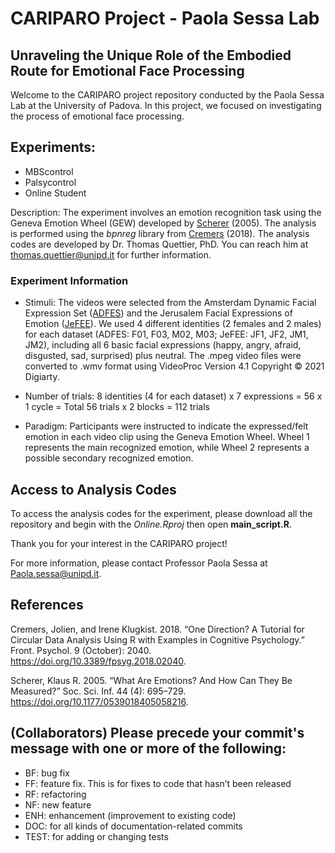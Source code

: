 # CARIPARO Project - Paola Sessa Lab## Unraveling the Unique Role of the Embodied Route for Emotional Face ProcessingWelcome to the CARIPARO project repository conducted by the Paola Sessa Lab at the University of Padova. In this project, we focused on investigating the process of emotional face processing.## Experiments: 
- MBScontrol
- Palsycontrol
- Online StudentDescription: The experiment involves an emotion recognition task using the Geneva Emotion Wheel (GEW) developed by [Scherer](https://doi.org/10.1177/0539018405058216) (2005). The analysis is performed using the *bpnreg* library from [Cremers](https://doi.org/10.3389/fpsyg.2018.02040) (2018). The analysis codes are developed by Dr. Thomas Quettier, PhD. You can reach him at thomas.quettier@unipd.it for further information.### Experiment Information- Stimuli: The videos were selected from the Amsterdam Dynamic Facial Expression Set ([ADFES](https://aice.uva.nl/research-tools/adfes-stimulus-set/adfes-stimulus-set.html)) and the Jerusalem Facial Expressions of Emotion ([JeFEE](https://netagabsi.wixsite.com/jefeeset)). We used 4 different identities (2 females and 2 males) for each dataset (ADFES: F01, F03, M02, M03; JeFEE: JF1, JF2, JM1, JM2), including all 6 basic facial expressions (happy, angry, afraid, disgusted, sad, surprised) plus neutral. The .mpeg video files were converted to .wmv format using VideoProc Version 4.1 Copyright © 2021 Digiarty.- Number of trials: 8 identities (4 for each dataset) x 7 expressions = 56 x 1 cycle = Total 56 trials x 2 blocks = 112 trials- Paradigm: Participants were instructed to indicate the expressed/felt emotion in each video clip using the Geneva Emotion Wheel. Wheel 1 represents the main recognized emotion, while Wheel 2 represents a possible secondary recognized emotion.## Access to Analysis CodesTo access the analysis codes for the experiment, please download all the repository and begin with the *Online.Rproj* then open **main_script.R**.Thank you for your interest in the CARIPARO project!For more information, please contact Professor Paola Sessa at Paola.sessa@unipd.it.## ReferencesCremers, Jolien, and Irene Klugkist. 2018. “One Direction? A Tutorial for Circular Data Analysis Using R with Examples in Cognitive Psychology.” Front. Psychol. 9 (October): 2040. https://doi.org/10.3389/fpsyg.2018.02040.Scherer, Klaus R. 2005. “What Are Emotions? And How Can They Be Measured?” Soc. Sci. Inf. 44 (4): 695–729. https://doi.org/10.1177/0539018405058216.## (Collaborators) Please precede your commit's message with one or more of the following:- BF: bug fix- FF: feature fix. This is for fixes to code that hasn’t been released- RF: refactoring- NF: new feature- ENH: enhancement (improvement to existing code)- DOC: for all kinds of documentation-related commits- TEST: for adding or changing tests